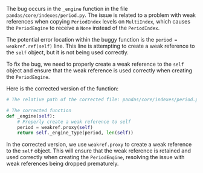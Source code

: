 The bug occurs in the `_engine` function in the file `pandas/core/indexes/period.py`. The issue is related to a problem with weak references when copying `PeriodIndex` levels on `MultiIndex`, which causes the `PeriodEngine` to receive a `None` instead of the `PeriodIndex`.

The potential error location within the buggy function is the `period = weakref.ref(self)` line. This line is attempting to create a weak reference to the `self` object, but it is not being used correctly.

To fix the bug, we need to properly create a weak reference to the `self` object and ensure that the weak reference is used correctly when creating the `PeriodEngine`.

Here is the corrected version of the function:

```python
# The relative path of the corrected file: pandas/core/indexes/period.py

# The corrected function
def _engine(self):
    # Properly create a weak reference to self
    period = weakref.proxy(self)
    return self._engine_type(period, len(self))
```

In the corrected version, we use `weakref.proxy` to create a weak reference to the `self` object. This will ensure that the weak reference is retained and used correctly when creating the `PeriodEngine`, resolving the issue with weak references being dropped prematurely.